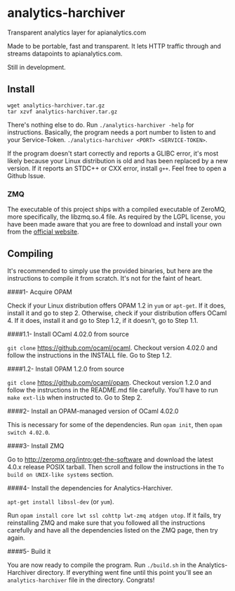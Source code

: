 analytics-harchiver
===================

Transparent analytics layer for apianalytics.com

Made to be portable, fast and transparent. It lets HTTP traffic through and streams datapoints to apianalytics.com.

Still in development.

## Install

```
wget analytics-harchiver.tar.gz
tar xzvf analytics-harchiver.tar.gz
```

There's nothing else to do. Run `./analytics-harchiver -help` for instructions. Basically, the program needs a port number to listen to and your Service-Token. `./analytics-harchiver <PORT> <SERVICE-TOKEN>`.

If the program doesn't start correctly and reports a GLIBC error, it's most likely because your Linux distribution is old and has been replaced by a new version. If it reports an STDC++ or CXX error, install `g++`. Feel free to open a Github Issue.

### ZMQ

The executable of this project ships with a compiled executable of ZeroMQ, more specifically, the libzmq.so.4 file. As required by the LGPL license, you have been made aware that you are free to download and install your own from the [official website](http://zeromq.org/intro:get-the-software).

## Compiling

It's recommended to simply use the provided binaries, but here are the instructions to compile it from scratch. It's not for the faint of heart.

####1- Acquire OPAM

Check if your Linux distribution offers OPAM 1.2 in `yum` or `apt-get`. If it does, install it and go to step 2. Otherwise, check if your distribution offers OCaml 4. If it does, install it and go to Step 1.2, if it doesn't, go to Step 1.1.

####1.1- Install OCaml 4.02.0 from source

`git clone` https://github.com/ocaml/ocaml. Checkout version 4.02.0 and follow the instructions in the INSTALL file. Go to Step 1.2.

####1.2- Install OPAM 1.2.0 from source

`git clone` https://github.com/ocaml/opam. Checkout version 1.2.0 and follow the instructions in the README.md file carefully. You'll have to run `make ext-lib` when instructed to. Go to Step 2.

####2- Install an OPAM-managed version of OCaml 4.02.0

This is necessary for some of the dependencies. Run `opam init`, then `opam switch 4.02.0`.

####3- Install ZMQ

Go to http://zeromq.org/intro:get-the-software and download the latest 4.0.x release POSIX tarball. Then scroll and follow the instructions in the `To build on UNIX-like systems` section.

####4- Install the dependencies for Analytics-Harchiver.

`apt-get install libssl-dev` (or `yum`).

Run `opam install core lwt ssl cohttp lwt-zmq atdgen utop`. If it fails, try reinstalling ZMQ and make sure that you followed all the instructions carefully and have all the dependencies listed on the ZMQ page, then try again.

####5- Build it

You are now ready to compile the program. Run `./build.sh` in the Analytics-Harchiver directory. If everything went fine until this point you'll see an `analytics-harchiver` file in the directory. Congrats!



